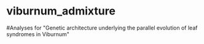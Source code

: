 # viburnum_admixture

#Analyses for "Genetic architecture underlying the parallel evolution of leaf syndromes in Viburnum"
